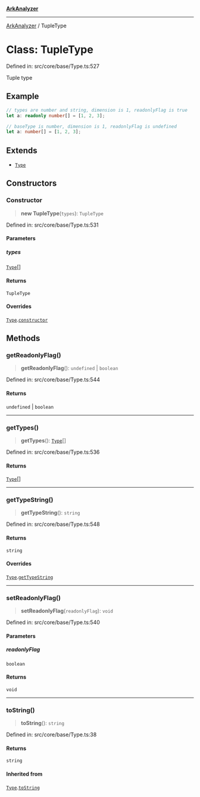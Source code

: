 [**ArkAnalyzer**](../README.md)

***

[ArkAnalyzer](../globals.md) / TupleType

# Class: TupleType

Defined in: src/core/base/Type.ts:527

Tuple type

## Example

```typescript
// types are number and string, dimension is 1, readonlyFlag is true
let a: readonly number[] = [1, 2, 3];

// baseType is number, dimension is 1, readonlyFlag is undefined
let a: number[] = [1, 2, 3];
```

## Extends

- [`Type`](Type.md)

## Constructors

### Constructor

> **new TupleType**(`types`): `TupleType`

Defined in: src/core/base/Type.ts:531

#### Parameters

##### types

[`Type`](Type.md)[]

#### Returns

`TupleType`

#### Overrides

[`Type`](Type.md).[`constructor`](Type.md#constructor)

## Methods

### getReadonlyFlag()

> **getReadonlyFlag**(): `undefined` \| `boolean`

Defined in: src/core/base/Type.ts:544

#### Returns

`undefined` \| `boolean`

***

### getTypes()

> **getTypes**(): [`Type`](Type.md)[]

Defined in: src/core/base/Type.ts:536

#### Returns

[`Type`](Type.md)[]

***

### getTypeString()

> **getTypeString**(): `string`

Defined in: src/core/base/Type.ts:548

#### Returns

`string`

#### Overrides

[`Type`](Type.md).[`getTypeString`](Type.md#gettypestring)

***

### setReadonlyFlag()

> **setReadonlyFlag**(`readonlyFlag`): `void`

Defined in: src/core/base/Type.ts:540

#### Parameters

##### readonlyFlag

`boolean`

#### Returns

`void`

***

### toString()

> **toString**(): `string`

Defined in: src/core/base/Type.ts:38

#### Returns

`string`

#### Inherited from

[`Type`](Type.md).[`toString`](Type.md#tostring)
